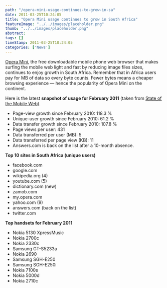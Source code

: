```yaml
---
path: "/opera-mini-usage-continues-to-grow-in-sa" 
date: 2011-03-25T10:24:05 
title: "Opera Mini usage continues to grow in South Africa" 
featureImage: "../../images/placeholder.png" 
thumb: "../../images/placeholder.png" 
abstract:  
tags: [] 
timeStamp: 2011-03-25T10:24:05 
categories: ['News'] 
---
```


<p><a href="http://www.opera.com/mobile/">Opera Mini</a>, the free downloadable mobile phone web browser that makes surfing the mobile web light and fast by reducing image files sizes, continues to enjoy growth in South Africa. Remember that in Africa users pay for MB of data so every byte counts. Fewer bytes means a cheaper browsing experience &#8212; hence the popularity of Opera Mini on the continent.</p>
<p>Here is the latest <strong>snapshot of usage for February 2011</strong> (taken from <a href="http://www.opera.com/smw/2011/02/">State of the Mobile Web</a>).</p>
<ul>
<li>Page-view growth since February 2010: 118.3 %</li>
<li>Unique-user growth since February 2010: 61.2 %</li>
<li>Data transfer growth since February 2010: 107.8 %</li>
<li>Page views per user: 431</li>
<li>Data transferred per user (MB): 5</li>
<li>Data transferred per page view (KB): 11</li>
<li>Answers.com is back on the list after a 10-month absence.</li>
</ul>
<p><strong>Top 10 sites in South Africa (unique users)</strong></p>
<ul>
<li>facebook.com</li>
<li>google.com</li>
<li>wikipedia.org (4)</li>
<li>youtube.com (5)</li>
<li>dictionary.com (new)</li>
<li>zamob.com</li>
<li>my.opera.com</li>
<li>yahoo.com (9)</li>
<li>answers.com (back on the list)</li>
<li>twitter.com</li>
</ul>
<p><strong>Top handsets for February 2011</strong></p>
<ul>
<li>Nokia 5130 XpressMusic</li>
<li>Nokia 2700c</li>
<li>Nokia 2330c</li>
<li>Samsung GT-S5233a</li>
<li>Nokia 2690</li>
<li>Samsung SGH-E250</li>
<li>Samsung SGH-E250i</li>
<li>Nokia 7100s</li>
<li>Nokia 5000d</li>
<li>Nokia 2710c</li>
</ul>

